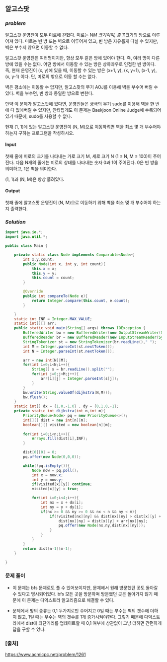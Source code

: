 ## **알고스팟**


### ***problem***
알고스팟 운영진이 모두 미로에 갇혔다. 미로는 N*M 크기이며, 총 1*1크기의 방으로 이루어져 있다. 미로는 빈 방 또는 벽으로 이루어져 있고, 빈 방은 자유롭게 다닐 수 있지만, 벽은 부수지 않으면 이동할 수 없다.

알고스팟 운영진은 여러명이지만, 항상 모두 같은 방에 있어야 한다. 즉, 여러 명이 다른 방에 있을 수는 없다. 어떤 방에서 이동할 수 있는 방은 상하좌우로 인접한 빈 방이다. 즉, 현재 운영진이 (x, y)에 있을 때, 이동할 수 있는 방은 (x+1, y), (x, y+1), (x-1, y), (x, y-1) 이다. 단, 미로의 밖으로 이동 할 수는 없다.

벽은 평소에는 이동할 수 없지만, 알고스팟의 무기 AOJ를 이용해 벽을 부수어 버릴 수 있다. 벽을 부수면, 빈 방과 동일한 방으로 변한다.

만약 이 문제가 알고스팟에 있다면, 운영진들은 궁극의 무기 sudo를 이용해 벽을 한 번에 다 없애버릴 수 있지만, 안타깝게도 이 문제는 Baekjoon Online Judge에 수록되어 있기 때문에, sudo를 사용할 수 없다.

현재 (1, 1)에 있는 알고스팟 운영진이 (N, M)으로 이동하려면 벽을 최소 몇 개 부수어야 하는지 구하는 프로그램을 작성하시오.

#### **Input**
첫째 줄에 미로의 크기를 나타내는 가로 크기 M, 세로 크기 N (1 ≤ N, M ≤ 100)이 주어진다. 다음 N개의 줄에는 미로의 상태를 나타내는 숫자 0과 1이 주어진다. 0은 빈 방을 의미하고, 1은 벽을 의미한다.

(1, 1)과 (N, M)은 항상 뚫려있다.

#### **Output**
첫째 줄에 알고스팟 운영진이 (N, M)으로 이동하기 위해 벽을 최소 몇 개 부수어야 하는지 출력한다.

### ***Solution***
``` java
import java.io.*;
import java.util.*;

public class Main {

    private static class Node implements Comparable<Node>{
        int x,y,count;
        public Node(int x, int y, int count){
            this.x = x;
            this.y = y;
            this.count = count;
        }

        @Override
        public int compareTo(Node e){
            return Integer.compare(this.count, e.count);
        }

    }
    static int INF = Integer.MAX_VALUE;
    static int[][] arr;
    public static void main(String[] args) throws IOException {
        BufferedWriter bw = new BufferedWriter(new OutputStreamWriter(System.out));
        BufferedReader br = new BufferedReader(new InputStreamReader(System.in));
        StringTokenizer st = new StringTokenizer(br.readLine()," ");
        int M = Integer.parseInt(st.nextToken());
        int N = Integer.parseInt(st.nextToken());

        arr = new int[N][M];
        for(int i=0;i<N;i++){
            String[] s = br.readLine().split("");
            for(int j=0;j<M;j++){
                arr[i][j] = Integer.parseInt(s[j]);
            }
        }
        bw.write(String.valueOf(dijkstra(N,M)));
        bw.flush();
    }
    static int[] dx = {1,0,-1,0} , dy = {0,1,0,-1};
    private static int dijkstra(int n,int m){
        PriorityQueue<Node> pq = new PriorityQueue<>();
        int[][] dist = new int[n][m];
        boolean[][] visited = new boolean[n][m];
        
        for(int i=0;i<n;i++){
            Arrays.fill(dist[i],INF);
        }

        dist[0][0] = 0;
        pq.offer(new Node(0,0,0));

        while(!pq.isEmpty()){
            Node now = pq.poll();
            int x = now.x;
            int y = now.y;
            if(visited[x][y]) continue;
            visited[x][y] = true;

            for(int i=0;i<4;i++){
                int nx = x + dx[i];
                int ny = y + dy[i];
                if(nx >= 0 && ny >= 0 && nx < n && ny < m){
                    if(!visited[nx][ny] && dist[nx][ny] > dist[x][y] + arr[nx][ny]){
                        dist[nx][ny] = dist[x][y] + arr[nx][ny];
                        pq.offer(new Node(nx,ny,dist[nx][ny]));
                    }
                }
            }
        }
        return dist[n-1][m-1];
    }

}
```
### **문제 풀이**
- 이 문제는 bfs 문제로도 풀 수 있어보이지만, 문제에서 원래 방문했던 곳도 돌아갈 수 있다고 명시되어있다. bfs 모든 곳을 방문하며 방문했던 곳은 돌아가지 않기 때문에 이 문제는 다익스트라 알고리즘으로 해결할 수 있다.

- 문제에서 방의 종류는 0,1 두가지로만 주어지고 0일 때는 부수는 벽의 갯수에 더하지 않고, 1일 때는 부수는 벽의 갯수를 1개 증가시켜야한다. 그렇기 때문에 다익스트라에서 dist에 최단거리를 업데이트할 때 0,1 여부에 상관없이 그냥 더하면 간편하게 답을 구할 수 있다.

### **[출처]**
https://www.acmicpc.net/problem/1261